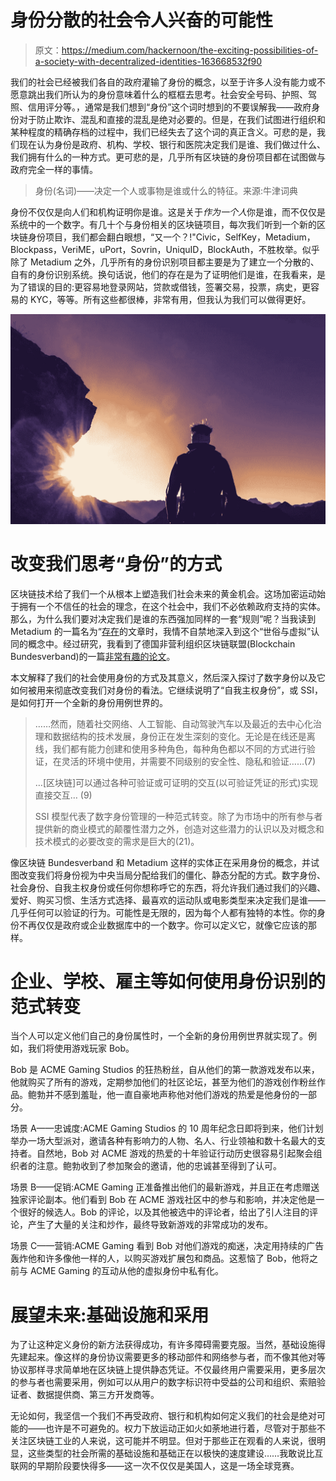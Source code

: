 # 身份分散的社会令人兴奋的可能性

> 原文：<https://medium.com/hackernoon/the-exciting-possibilities-of-a-society-with-decentralized-identities-163668532f90>

我们的社会已经被我们各自的政府灌输了身份的概念，以至于许多人没有能力或不愿意跳出我们所认为的身份意味着什么的框框去思考。社会安全号码、护照、驾照、信用评分等。，通常是我们想到“身份”这个词时想到的不要误解我——政府身份对于防止欺诈、混乱和直接的混乱是绝对必要的。但是，在我们试图进行组织和某种程度的精确存档的过程中，我们已经失去了这个词的真正含义。可悲的是，我们现在认为身份是政府、机构、学校、银行和医院决定我们是谁、我们做过什么、我们拥有什么的一种方式。更可悲的是，几乎所有区块链的身份项目都在试图做与政府完全一样的事情。

> 身份(名词)——决定一个人或事物是谁或什么的特征。来源:牛津词典

身份不仅仅是向人们和机构证明你是谁。这是关于*作为一个人*你是谁，而不仅仅是系统中的一个数字。有几十个与身份相关的区块链项目，每次我们听到一个新的区块链身份项目，我们都会翻白眼想，“又一个？!"Civic，SelfKey，Metadium，Blockpass，VeriME，uPort，Sovrin，UniquID，BlockAuth，不胜枚举。似乎除了 Metadium 之外，几乎所有的身份识别项目都主要是为了建立一个分散的、自有的身份识别系统。换句话说，他们的存在是为了证明他们是谁，在我看来，是为了错误的目的:更容易地登录网站，贷款或借钱，签署交易，投票，病史，更容易的 KYC，等等。所有这些都很棒，非常有用，但我认为我们可以做得更好。

![](img/5988179acb29825739b7716744bb4b68.png)

# 改变我们思考“身份”的方式

区块链技术给了我们一个从根本上塑造我们社会未来的黄金机会。这场加密运动始于拥有一个不信任的社会的理念，在这个社会中，我们不必依赖政府支持的实体。那么，为什么我们要对决定我们是谁的东西强加同样的一套“规则”呢？当我读到 Metadium 的一篇名为“[存在](/metadium/self-sovereign-identity-principle-1-existence-2d73d7188ee8)的文章时，我情不自禁地深入到这个“世俗与虚拟”认同的概念中。经过研究，我看到了德国非营利组织区块链联盟(Blockchain Bundesverband)的一篇[非常有趣的论文](https://bundesblock.de/new-position-paper-self-sovereign-identity-defined/)。

本文解释了我们的社会使用身份的方式及其意义，然后深入探讨了数字身份以及它如何被用来彻底改变我们对身份的看法。它继续说明了“自我主权身份”，或 SSI，是如何打开一个全新的身份用例世界的。

> ……然而，随着社交网络、人工智能、自动驾驶汽车以及最近的去中心化治理和数据结构的技术发展，身份正在发生深刻的变化。无论是在线还是离线，我们都有能力创建和使用多种角色，每种角色都以不同的方式进行验证，在灵活的环境中使用，并需要不同级别的安全性、隐私和验证……(7)
> 
> …[区块链]可以通过各种可验证或可证明的交互(以可验证凭证的形式)实现直接交互… (9)
> 
> SSI 模型代表了数字身份管理的一种范式转变。除了为市场中的所有参与者提供新的商业模式的颠覆性潜力之外，创造对这些潜力的认识以及对概念和技术模式的必要改变的需求是巨大的(21)。

像区块链 Bundesverband 和 Metadium 这样的实体正在采用身份的概念，并试图改变我们将身份视为中央当局分配给我们的僵化、静态分配的方式。数字身份、社会身份、自我主权身份或任何你想称呼它的东西，将允许我们通过我们的兴趣、爱好、购买习惯、生活方式选择、最喜欢的运动队或电影类型来决定我们是谁——几乎任何可以验证的行为。可能性是无限的，因为每个人都有独特的本性。你的身份不再仅仅是政府或企业数据库中的一个数字。你可以定义它，就像它应该的那样。

# 企业、学校、雇主等如何使用身份识别的范式转变

当个人可以定义他们自己的身份属性时，一个全新的身份用例世界就实现了。例如，我们将使用游戏玩家 Bob。

Bob 是 ACME Gaming Studios 的狂热粉丝，自从他们的第一款游戏发布以来，他就购买了所有的游戏，定期参加他们的社区论坛，甚至为他们的游戏创作粉丝作品。鲍勃并不感到羞耻，他一直自豪地声称他对他们游戏的热爱是他身份的一部分。

场景 A——忠诚度:ACME Gaming Studios 的 10 周年纪念日即将到来，他们计划举办一场大型派对，邀请各种有影响力的人物、名人、行业领袖和数十名最大的支持者。自然地，Bob 对 ACME 游戏的热爱的十年验证行动历史很容易引起聚会组织者的注意。鲍勃收到了参加聚会的邀请，他的忠诚甚至得到了认可。

场景 B——促销:ACME Gaming 正准备推出他们的最新游戏，并且正在考虑赠送独家评论副本。他们看到 Bob 在 ACME 游戏社区中的参与和影响，并决定他是一个很好的候选人。Bob 的评论，以及其他被选中的评论者，给出了引人注目的评论，产生了大量的关注和炒作，最终导致新游戏的非常成功的发布。

场景 C——营销:ACME Gaming 看到 Bob 对他们游戏的痴迷，决定用持续的广告轰炸他和许多像他一样的人，以购买游戏扩展包和商品。这惹恼了 Bob，他将之前与 ACME Gaming 的互动从他的虚拟身份中私有化。

# 展望未来:基础设施和采用

为了让这种定义身份的新方法获得成功，有许多障碍需要克服。当然，基础设施得先建起来。像这样的身份协议需要更多的移动部件和网络参与者，而不像其他对等协议那样寻求简单地在区块链上提供静态凭证。不仅最终用户需要采用，更多层次的参与者也需要采用，例如可以从用户的数字标识符中受益的公司和组织、索赔验证者、数据提供商、第三方开发商等。

无论如何，我坚信一个我们不再受政府、银行和机构如何定义我们的社会是绝对可能的——也许是不可避免的。权力下放运动正如火如荼地进行着，尽管对于那些不关注区块链工业的人来说，这可能并不明显。但对于那些正在观看的人来说，很明显，这些类型的社会所需的基础设施和基础正在以极快的速度建设……我敢说比互联网的早期阶段要快得多——这一次不仅仅是美国人，这是一场全球竞赛。